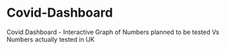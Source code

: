 # Covid-Dashboard
Covid Dashboard - Interactive Graph of Numbers planned to be tested Vs Numbers actually tested in UK
